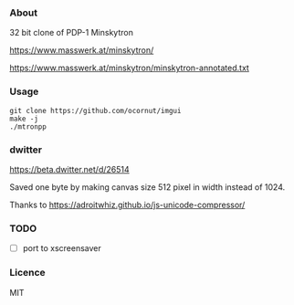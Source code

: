 ### About
32 bit clone of PDP-1 Minskytron

https://www.masswerk.at/minskytron/

https://www.masswerk.at/minskytron/minskytron-annotated.txt

### Usage

```
git clone https://github.com/ocornut/imgui
make -j
./mtronpp
```

### dwitter

https://beta.dwitter.net/d/26514

Saved one byte by making canvas size 512 pixel in width instead of 1024.

Thanks to https://adroitwhiz.github.io/js-unicode-compressor/

### TODO

- [ ] port to xscreensaver

### Licence

MIT

